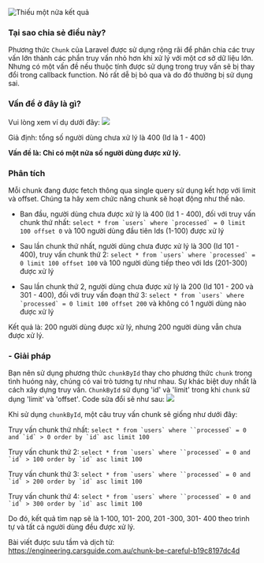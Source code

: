 ![Thiếu một nửa kết quả](https://cdn-images-1.medium.com/max/800/1*B5eRHgjsScsufovzZub3WA.jpeg)

### Tại sao chia sẻ điều này?

Phương thức `Chunk` của Laravel được sử dụng rộng rãi để phân chia các truy vấn lớn thành các phần truy vấn nhỏ hơn khi xử lý với một cơ sở dữ liệu lớn. 
Nhưng có một vấn đề nếu thuộc tính được sử dụng trong truy vấn sẽ bị thay đổi trong callback function. Nó rất dễ bị bỏ qua và do đó thường bị sử dụng sai.

### Vấn đề ở đây là gì?

Vui lòng xem ví dụ dưới đây:
![](https://cdn-images-1.medium.com/max/800/1*npHx-Iup4pR91SjMcBX26w.png)

Giả định: tổng số người dùng chưa xử lý là 400 (Id là 1 - 400)

**Vấn đề là: Chỉ có một nửa số người dùng được xử lý.**

### Phân tích

Mỗi chunk đang được fetch thông qua single query sử dụng kết hợp với limit và offset. Chúng ta hãy xem chức năng chunk sẽ hoạt động như thế nào.

- Ban đầu, người dùng chưa được xử lý là 400 (Id 1 - 400), đối với truy vấn chunk thứ nhất: 
```select * from `users` where `processed` = 0 limit 100 offset 0```
và 100 người dùng đầu tiên Ids (1-100) được xử lý

- Sau lần chunk thứ nhất, người dùng chưa được xử lý là 300 (Id 101 - 400), truy vấn chunk thứ 2: 
```select * from `users` where `processed` = 0 limit 100 offset 100```
và 100 người dùng tiếp theo với Ids (201-300) được xử lý

- Sau lần chunk thứ 2, người dùng chưa được xử lý là 200 (Id 101 - 200 và 301 - 400), đối với truy vấn đoạn thứ 3: 
```select * from `users` where `processed` = 0 limit 100 offset 200```
và không có 1 người dùng nào được xử lý

Kết quả là: 200 người dùng được xử lý, nhưng 200 người dùng vẫn chưa được xử lý.

### - Giải pháp

Bạn nên sử dụng phương thức `chunkById` thay cho phương thức `chunk` trong tình huóng này, chúng có vai trò tương tự như nhau. Sự khác biệt duy nhất là cách xây dựng truy vấn. 
`ChunkById` sử dụng 'id' và 'limit' trong khi `chunk` sử dụng 'limit' và 'offset'. Code sửa đổi sẽ như sau:
![](https://cdn-images-1.medium.com/max/800/1*CCaWBLWnlS1mL1s-e6UDbg.png)

Khi sử dụng `chunkById`, một câu truy vấn chunk sẽ giống như dưới đây:

Truy vấn chunk thứ nhất: ```select * from `users` where ``processed` = 0 and `id` > 0 order by `id` asc limit 100```

Truy vấn chunk thứ 2: ```select * from `users` where ``processed` = 0 and `id` > 100 order by `id` asc limit 100```

Truy vấn chunk thứ 3:  ```select * from `users` where ``processed` = 0 and `id` > 200 order by `id` asc limit 100```

Truy vấn chunk thứ 4: ```select * from `users` where ``processed` = 0 and `id` > 300 order by `id` asc limit 100```

Do đó, kết quả tìm nạp sẽ là 1-100, 101- 200, 201 -300, 301- 400 theo trình tự và tất cả người dùng đều được xử lý.

Bài viết được sưu tầm và dịch từ: https://engineering.carsguide.com.au/chunk-be-careful-b19c8197dc4d